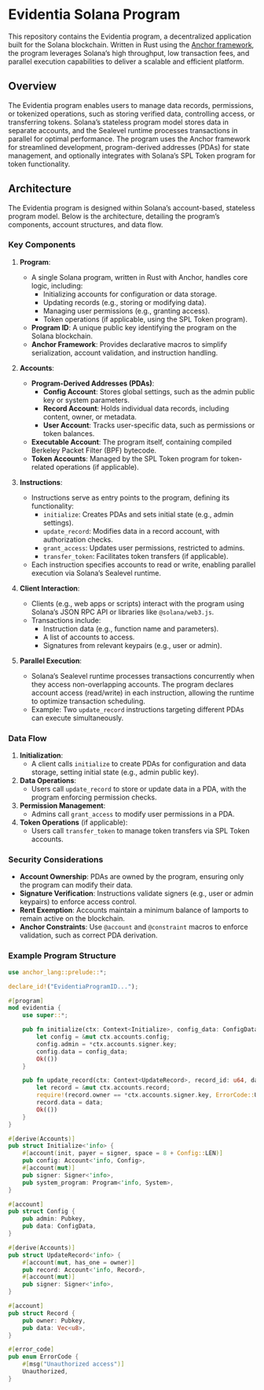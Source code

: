 # Evidentia Solana Program

This repository contains the Evidentia program, a decentralized application built for the Solana blockchain. Written in Rust using the [Anchor framework](https://www.anchor-lang.com/), the program leverages Solana’s high throughput, low transaction fees, and parallel execution capabilities to deliver a scalable and efficient platform.

## Overview

The Evidentia program enables users to manage data records, permissions, or tokenized operations, such as storing verified data, controlling access, or transferring tokens. Solana’s stateless program model stores data in separate accounts, and the Sealevel runtime processes transactions in parallel for optimal performance. The program uses the Anchor framework for streamlined development, program-derived addresses (PDAs) for state management, and optionally integrates with Solana’s SPL Token program for token functionality.

## Architecture

The Evidentia program is designed within Solana’s account-based, stateless program model. Below is the architecture, detailing the program’s components, account structures, and data flow.

### Key Components

1. **Program**:
   - A single Solana program, written in Rust with Anchor, handles core logic, including:
     - Initializing accounts for configuration or data storage.
     - Updating records (e.g., storing or modifying data).
     - Managing user permissions (e.g., granting access).
     - Token operations (if applicable, using the SPL Token program).
   - **Program ID**: A unique public key identifying the program on the Solana blockchain.
   - **Anchor Framework**: Provides declarative macros to simplify serialization, account validation, and instruction handling.

2. **Accounts**:
   - **Program-Derived Addresses (PDAs)**:
     - **Config Account**: Stores global settings, such as the admin public key or system parameters.
     - **Record Account**: Holds individual data records, including content, owner, or metadata.
     - **User Account**: Tracks user-specific data, such as permissions or token balances.
   - **Executable Account**: The program itself, containing compiled Berkeley Packet Filter (BPF) bytecode.
   - **Token Accounts**: Managed by the SPL Token program for token-related operations (if applicable).

3. **Instructions**:
   - Instructions serve as entry points to the program, defining its functionality:
     - `initialize`: Creates PDAs and sets initial state (e.g., admin settings).
     - `update_record`: Modifies data in a record account, with authorization checks.
     - `grant_access`: Updates user permissions, restricted to admins.
     - `transfer_token`: Facilitates token transfers (if applicable).
   - Each instruction specifies accounts to read or write, enabling parallel execution via Solana’s Sealevel runtime.

4. **Client Interaction**:
   - Clients (e.g., web apps or scripts) interact with the program using Solana’s JSON RPC API or libraries like `@solana/web3.js`.
   - Transactions include:
     - Instruction data (e.g., function name and parameters).
     - A list of accounts to access.
     - Signatures from relevant keypairs (e.g., user or admin).

5. **Parallel Execution**:
   - Solana’s Sealevel runtime processes transactions concurrently when they access non-overlapping accounts. The program declares account access (read/write) in each instruction, allowing the runtime to optimize transaction scheduling.
   - Example: Two `update_record` instructions targeting different PDAs can execute simultaneously.

### Data Flow

1. **Initialization**:
   - A client calls `initialize` to create PDAs for configuration and data storage, setting initial state (e.g., admin public key).
2. **Data Operations**:
   - Users call `update_record` to store or update data in a PDA, with the program enforcing permission checks.
3. **Permission Management**:
   - Admins call `grant_access` to modify user permissions in a PDA.
4. **Token Operations** (if applicable):
   - Users call `transfer_token` to manage token transfers via SPL Token accounts.

### Security Considerations

- **Account Ownership**: PDAs are owned by the program, ensuring only the program can modify their data.
- **Signature Verification**: Instructions validate signers (e.g., user or admin keypairs) to enforce access control.
- **Rent Exemption**: Accounts maintain a minimum balance of lamports to remain active on the blockchain.
- **Anchor Constraints**: Use `@account` and `@constraint` macros to enforce validation, such as correct PDA derivation.

### Example Program Structure

```rust
use anchor_lang::prelude::*;

declare_id!("EvidentiaProgramID...");

#[program]
mod evidentia {
    use super::*;

    pub fn initialize(ctx: Context<Initialize>, config_data: ConfigData) -> Result<()> {
        let config = &mut ctx.accounts.config;
        config.admin = *ctx.accounts.signer.key;
        config.data = config_data;
        Ok(())
    }

    pub fn update_record(ctx: Context<UpdateRecord>, record_id: u64, data: Vec<u8>) -> Result<()> {
        let record = &mut ctx.accounts.record;
        require!(record.owner == *ctx.accounts.signer.key, ErrorCode::Unauthorized);
        record.data = data;
        Ok(())
    }
}

#[derive(Accounts)]
pub struct Initialize<'info> {
    #[account(init, payer = signer, space = 8 + Config::LEN)]
    pub config: Account<'info, Config>,
    #[account(mut)]
    pub signer: Signer<'info>,
    pub system_program: Program<'info, System>,
}

#[account]
pub struct Config {
    pub admin: Pubkey,
    pub data: ConfigData,
}

#[derive(Accounts)]
pub struct UpdateRecord<'info> {
    #[account(mut, has_one = owner)]
    pub record: Account<'info, Record>,
    #[account(mut)]
    pub signer: Signer<'info>,
}

#[account]
pub struct Record {
    pub owner: Pubkey,
    pub data: Vec<u8>,
}

#[error_code]
pub enum ErrorCode {
    #[msg("Unauthorized access")]
    Unauthorized,
}
